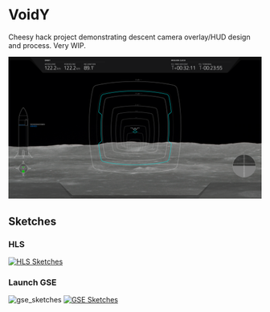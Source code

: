 # VoidY 

Cheesy hack project demonstrating descent camera overlay/HUD design and process. Very WIP.

![hud_design](https://github.com/RichardTrott/voidY-HLS/blob/main/src/assets/hud_center_concept-01.png?raw=true)

## Sketches
### HLS 
[<img src="https://github.com/RichardTrott/voidY-HLS/blob/main/src/assets/sketches/hls/hls_sketches.png?raw=true" alt="HLS Sketches">](https://github.com/RichardTrott/voidY-HLS/tree/main/src/assets/sketches/hls)
### Launch GSE
![gse_sketches]()
[<img src="https://github.com/RichardTrott/voidY-HLS/blob/main/src/assets/sketches/s0/gse_sketches.png?raw=true" alt="GSE Sketches">](https://github.com/RichardTrott/voidY-HLS/tree/main/src/assets/sketches/s0)